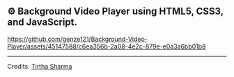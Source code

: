 ## ⚙️ Background Video Player using HTML5, CSS3, and JavaScript.

https://github.com/genze121/Background-Video-Player/assets/45147588/c6ea356b-2a08-4e2c-879e-e0a3a6bb01b8

----

Credits: [Tirtha Sharma](https://github.com/genze121 "Tirtha Sharma")

